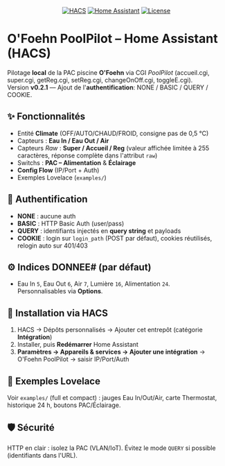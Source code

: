 <p align="center">
  <a href="#"><img alt="HACS" src="https://img.shields.io/badge/HACS-Custom-blue.svg"></a>
  <a href="#"><img alt="Home Assistant" src="https://img.shields.io/badge/Home%20Assistant-2024.6%2B-41BDF5"></a>
  <a href="#"><img alt="License" src="https://img.shields.io/badge/License-MIT-green.svg"></a>
</p>

# O'Foehn PoolPilot – Home Assistant (HACS)

Pilotage **local** de la PAC piscine **O'Foehn** via CGI *PoolPilot* (accueil.cgi, super.cgi, getReg.cgi, setReg.cgi, changeOnOff.cgi, toggleE.cgi).  
Version **v0.2.1** — Ajout de l'**authentification**: NONE / BASIC / QUERY / COOKIE.

## ✨ Fonctionnalités
- Entité **Climate** (OFF/AUTO/CHAUD/FROID, consigne pas de 0,5 °C)
- Capteurs : **Eau In / Eau Out / Air**
- Capteurs *Raw* : **Super / Accueil / Reg** (valeur affichée limitée à 255 caractères, réponse complète dans l'attribut `raw`)
- Switchs : **PAC – Alimentation** & **Éclairage**
- **Config Flow** (IP/Port + Auth)
- Exemples Lovelace (`examples/`)

## 🔐 Authentification
- **NONE** : aucune auth
- **BASIC** : HTTP Basic Auth (user/pass)
- **QUERY** : identifiants injectés en **query string** et payloads
- **COOKIE** : login sur `login_path` (POST par défaut), cookies réutilisés, relogin auto sur 401/403

## ⚙️ Indices DONNEE# (par défaut)
- Eau In `5`, Eau Out `6`, Air `7`, Lumière `16`, Alimentation `24`.  
Personnalisables via **Options**.

## 🚀 Installation via HACS
1. HACS → Dépôts personnalisés → Ajouter cet entrepôt (catégorie **Intégration**)
2. Installer, puis **Redémarrer** Home Assistant
3. **Paramètres → Appareils & services → Ajouter une intégration** → O'Foehn PoolPilot → saisir IP/Port/Auth

## 🧩 Exemples Lovelace
Voir `examples/` (full et compact) : jauges Eau In/Out/Air, carte Thermostat, historique 24 h, boutons PAC/Éclairage.

## 🛡️ Sécurité
HTTP en clair : isolez la PAC (VLAN/IoT). Évitez le mode `QUERY` si possible (identifiants dans l'URL).